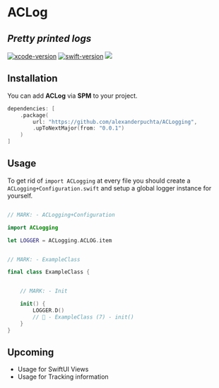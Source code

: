 
# ACLog
## _Pretty printed logs_


[![xcode-version](https://img.shields.io/badge/Xcode-15.0-blue)](https://developer.apple.com/xcode/)
[![swift-version](https://img.shields.io/badge/Swift-5.9-orange.svg)](https://github.com/apple/swift)
[![](https://img.shields.io/badge/Dependency_Management-SPM-blue.svg)](https://www.swift.org/package-manager/)

## Installation

You can add **ACLog** via **SPM** to your project.

```swift
dependencies: [
    .package(
        url: "https://github.com/alexanderpuchta/ACLogging", 
        .upToNextMajor(from: "0.0.1")
    )
]
```

## Usage

To get rid of `import ACLogging` at every file you should create a `ACLogging+Configuration.swift` and setup a global logger instance for yourself.

```swift

// MARK: - ACLogging+Configuration

import ACLogging

let LOGGER = ACLogging.ACLOG.item


// MARK: - ExampleClass

final class ExampleClass {


    // MARK: - Init

    init() {
        LOGGER.D()
        // 🚧 - ExampleClass (7) - init()
    }
}
```


## Upcoming

- Usage for SwiftUI Views
- Usage for Tracking information